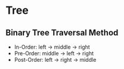 # Tree
## Binary Tree Traversal Method
- In-Order: left -> middle -> right
- Pre-Order: middle -> left -> right
- Post-Order: left -> right -> middle